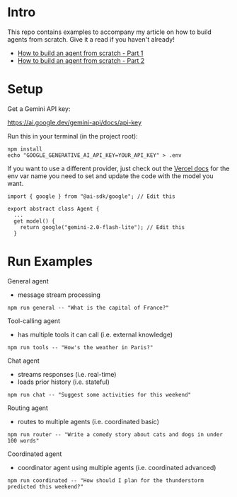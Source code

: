 # Intro

This repo contains examples to accompany my article on how to build agents from scratch. Give it a read if you haven't already!

- [How to build an agent from scratch - Part 1](https://testinprod.substack.com/p/a-practical-look-at-developing-agents)
- [How to build an agent from scratch - Part 2](https://open.substack.com/pub/testinprod/p/how-to-build-an-agent-from-scratch)

# Setup

Get a Gemini API key:

https://ai.google.dev/gemini-api/docs/api-key

Run this in your terminal (in the project root):

```
npm install
echo "GOOGLE_GENERATIVE_AI_API_KEY=YOUR_API_KEY" > .env
```

If you want to use a different provider, just check out the [Vercel docs](https://ai-sdk.dev/docs/introduction) for the env var name you need to set and update the code with the model you want.

```
import { google } from "@ai-sdk/google"; // Edit this

export abstract class Agent {
  ...
  get model() {
    return google("gemini-2.0-flash-lite"); // Edit this
  }
```

# Run Examples

General agent
- message stream processing

```
npm run general -- "What is the capital of France?"
```

Tool-calling agent
- has multiple tools it can call (i.e. external knowledge)

```
npm run tools -- "How's the weather in Paris?"
```

Chat agent
- streams responses (i.e. real-time)
- loads prior history (i.e. stateful)

```
npm run chat -- "Suggest some activities for this weekend"
```

Routing agent
- routes to multiple agents (i.e. coordinated basic)

```
npm run router -- "Write a comedy story about cats and dogs in under 100 words"
```

Coordinated agent
- coordinator agent using multiple agents (i.e. coordinated advanced)

```
npm run coordinated -- "How should I plan for the thunderstorm predicted this weekend?"
```
